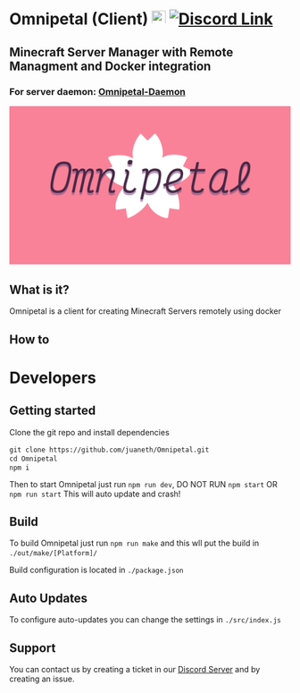 # Omnipetal (Client) <img src="https://user-images.githubusercontent.com/68202118/162853416-0ca7c63b-0d6d-4d28-9c5c-3f165bb31811.png" width="25" height="25"> [![Discord Link](https://img.shields.io/badge/-Server-5865F2?logo=discord&logoColor=white&style=for-the-badge)](https://discord.gg/tt5rmneEN6)
## Minecraft Server Manager with Remote Managment and Docker integration

### For server daemon: [Omnipetal-Daemon](https://github.com/juaneth/Omnipetal-Daemon)

<img src="/src/omnipetal.png" width="800">


## What is it?
Omnipetal is a client for creating Minecraft Servers remotely using docker

## How to

# Developers
## Getting started

Clone the git repo and install dependencies
```
git clone https://github.com/juaneth/Omnipetal.git
cd Omnipetal
npm i
```

Then to start Omnipetal just run `npm run dev`, DO NOT RUN `npm start` OR `npm run start` This will auto update and crash!

## Build
To build Omnipetal just run `npm run make` and this wll put the build in `./out/make/[Platform]/`

Build configuration is located in `./package.json`

## Auto Updates
To configure auto-updates you can change the settings in `./src/index.js`

## Support
You can contact us by creating a ticket in our [Discord Server](https://discord.gg/tt5rmneEN6) and by creating an issue.
